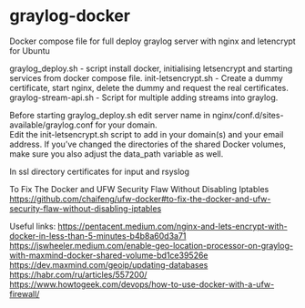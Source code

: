 # graylog-docker

Docker compose file for full deploy graylog server with nginx and letencrypt for Ubuntu

graylog_deploy.sh - script install docker, initialising letsencrypt and starting services from docker compose file.
init-letsencrypt.sh - Create a dummy certificate, start nginx, delete the dummy and request the real certificates.
graylog-stream-api.sh - Script for multiple adding streams into graylog.

Before starting graylog_deploy.sh edit server name in nginx/conf.d/sites-available/graylog.conf for your domain.  
Edit the init-letsencrypt.sh script to add in your domain(s) and your email address.
If you’ve changed the directories of the shared Docker volumes, make sure you also adjust the data_path variable as well.

In ssl directory certificates for input and rsyslog

To Fix The Docker and UFW Security Flaw Without Disabling Iptables
<https://github.com/chaifeng/ufw-docker#to-fix-the-docker-and-ufw-security-flaw-without-disabling-iptables>

Useful links:
<https://pentacent.medium.com/nginx-and-lets-encrypt-with-docker-in-less-than-5-minutes-b4b8a60d3a71>
<https://jswheeler.medium.com/enable-geo-location-processor-on-graylog-with-maxmind-docker-shared-volume-bd1ce39526e>
<https://dev.maxmind.com/geoip/updating-databases>
<https://habr.com/ru/articles/557200/>
<https://www.howtogeek.com/devops/how-to-use-docker-with-a-ufw-firewall/>
